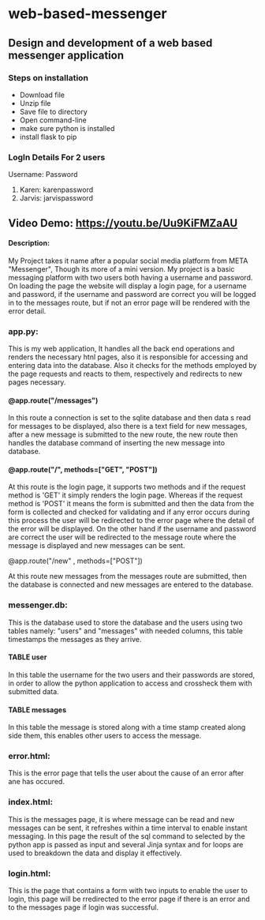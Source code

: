 # web-based-messenger
## Design and development of a web based messenger application
### Steps on installation
* Download file
* Unzip file
* Save file to directory
* Open command-line
* make sure python is installed
* install flask to pip

### LogIn Details For 2 users
   Username: Password
1. Karen: karenpassword
2. Jarvis: jarvispassword
## Video Demo:  <https://youtu.be/Uu9KiFMZaAU>
#### Description:

My Project takes it name after a popular social media platform from META "Messenger", Though its more of a mini version. My project is a basic messaging
platform with two users both having a username and password. On loading the page the website will display a login page, for a username and password, if
the username and password are correct you will be logged in to the messages route, but if not an error page will be rendered with the error detail.

### app.py:

This is my web application, It handles all the back end operations and renders the necessary htnl pages, also it is responsible for accessing and
entering data into the database. Also it checks for the methods employed by the page requests and reacts to them, respectively and redirects to new pages
necessary.

#### @app.route("/messages")

In this route a connection is set to the sqlite database and then data s read for messages to be displayed, also there is a text field for new messages,
after a new message is submitted to the new route, the new route then handles the database command of inserting the new message into database.

#### @app.route("/", methods=["GET", "POST"])

At this route is the login page, it supports two methods and if the request method is 'GET' it simply renders the login page. Whereas if the request
method is 'POST' it means the form is submitted and then the data from the form is collected and checked for validating and if any error occurs during this
process the user will be redirected to the error page where the detail of the error will be displayed. On the other hand if the username and password are
correct the user will be redirected to the message route where the message is displayed and new messages can be sent.

@app.route("/new" , methods=["POST"])

At this route new messages from the messages route are submitted, then the database is connected and new messages are entered to the database.

### messenger.db:
This is the database used to store the database and the users using two tables namely: "users" and "messages" with needed columns, this table
timestamps the messages as they arrive.

#### TABLE user

In this table the username for the two users and their passwords are stored, in order to allow the python application to access and crossheck them with
submitted data.

#### TABLE messages

In this table the message is stored along with a time stamp created along side them, this enables other users to access the message.

### error.html:
This is the error page that tells the user about the cause of an error after ane has occured.

### index.html:
This is the messages page, it is where message can be read and new messages can be sent, it refreshes within a time interval to enable instant
messaging. In this page the result of the sql command to selected by the python app is passed as input and several Jinja syntax and for loops are used to
breakdown the data and display it effectively.

### login.html:
This is the page that contains a form with two inputs to enable the user to login, this page will be rredirected to the error page if there is
an error and to the messages page if login was successful.
